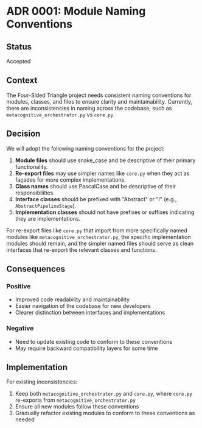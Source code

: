 # ADR 0001: Module Naming Conventions

## Status

Accepted

## Context

The Four-Sided Triangle project needs consistent naming conventions for modules, classes, and files to ensure clarity and maintainability. Currently, there are inconsistencies in naming across the codebase, such as `metacognitive_orchestrator.py` vs `core.py`.

## Decision

We will adopt the following naming conventions for the project:

1. **Module files** should use snake_case and be descriptive of their primary functionality.
2. **Re-export files** may use simpler names like `core.py` when they act as façades for more complex implementations.
3. **Class names** should use PascalCase and be descriptive of their responsibilities.
4. **Interface classes** should be prefixed with "Abstract" or "I" (e.g., `AbstractPipelineStage`).
5. **Implementation classes** should not have prefixes or suffixes indicating they are implementations.

For re-export files like `core.py` that import from more specifically named modules like `metacognitive_orchestrator.py`, the specific implementation modules should remain, and the simpler named files should serve as clean interfaces that re-export the relevant classes and functions.

## Consequences

### Positive

- Improved code readability and maintainability
- Easier navigation of the codebase for new developers
- Clearer distinction between interfaces and implementations

### Negative

- Need to update existing code to conform to these conventions
- May require backward compatibility layers for some time

## Implementation

For existing inconsistencies:

1. Keep both `metacognitive_orchestrator.py` and `core.py`, where `core.py` re-exports from `metacognitive_orchestrator.py`
2. Ensure all new modules follow these conventions
3. Gradually refactor existing modules to conform to these conventions as needed 